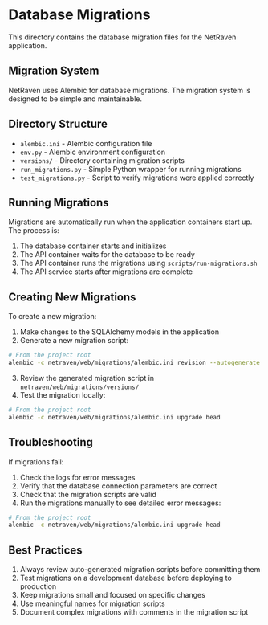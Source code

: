 # Database Migrations

This directory contains the database migration files for the NetRaven application.

## Migration System

NetRaven uses Alembic for database migrations. The migration system is designed to be simple and maintainable.

## Directory Structure

- `alembic.ini` - Alembic configuration file
- `env.py` - Alembic environment configuration
- `versions/` - Directory containing migration scripts
- `run_migrations.py` - Simple Python wrapper for running migrations
- `test_migrations.py` - Script to verify migrations were applied correctly

## Running Migrations

Migrations are automatically run when the application containers start up. The process is:

1. The database container starts and initializes
2. The API container waits for the database to be ready
3. The API container runs the migrations using `scripts/run-migrations.sh`
4. The API service starts after migrations are complete

## Creating New Migrations

To create a new migration:

1. Make changes to the SQLAlchemy models in the application
2. Generate a new migration script:

```bash
# From the project root
alembic -c netraven/web/migrations/alembic.ini revision --autogenerate -m "Description of changes"
```

3. Review the generated migration script in `netraven/web/migrations/versions/`
4. Test the migration locally:

```bash
# From the project root
alembic -c netraven/web/migrations/alembic.ini upgrade head
```

## Troubleshooting

If migrations fail:

1. Check the logs for error messages
2. Verify that the database connection parameters are correct
3. Check that the migration scripts are valid
4. Run the migrations manually to see detailed error messages:

```bash
# From the project root
alembic -c netraven/web/migrations/alembic.ini upgrade head
```

## Best Practices

1. Always review auto-generated migration scripts before committing them
2. Test migrations on a development database before deploying to production
3. Keep migrations small and focused on specific changes
4. Use meaningful names for migration scripts
5. Document complex migrations with comments in the migration script 